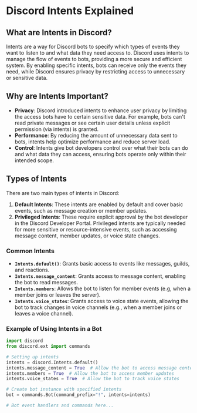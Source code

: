 # Discord Intents Explained

## What are Intents in Discord?

Intents are a way for Discord bots to specify which types of events they want to listen to and what data they need access to. Discord uses intents to manage the flow of events to bots, providing a more secure and efficient system. By enabling specific intents, bots can receive only the events they need, while Discord ensures privacy by restricting access to unnecessary or sensitive data.

## Why are Intents Important?

- **Privacy**: Discord introduced intents to enhance user privacy by limiting the access bots have to certain sensitive data. For example, bots can't read private messages or see certain user details unless explicit permission (via intents) is granted.
- **Performance**: By reducing the amount of unnecessary data sent to bots, intents help optimize performance and reduce server load.
- **Control**: Intents give bot developers control over what their bots can do and what data they can access, ensuring bots operate only within their intended scope.

## Types of Intents

There are two main types of intents in Discord:

1. **Default Intents**: These intents are enabled by default and cover basic events, such as message creation or member updates.
2. **Privileged Intents**: These require explicit approval by the bot developer in the Discord Developer Portal. Privileged intents are typically needed for more sensitive or resource-intensive events, such as accessing message content, member updates, or voice state changes.

### Common Intents

- **`Intents.default()`**: Grants basic access to events like messages, guilds, and reactions.
- **`Intents.message_content`**: Grants access to message content, enabling the bot to read messages.
- **`Intents.members`**: Allows the bot to listen for member events (e.g, when a member joins or leaves the server).
- **`Intents.voice_states`**: Grants access to voice state events, allowing the bot to track changes in voice channels (e.g., when a member joins or leaves a voice channel).

### Example of Using Intents in a Bot

```python
import discord
from discord.ext import commands

# Setting up intents
intents = discord.Intents.default()
intents.message_content = True  # Allow the bot to access message content
intents.members = True  # Allow the bot to access member updates
intents.voice_states = True  # Allow the bot to track voice states

# Create bot instance with specified intents
bot = commands.Bot(command_prefix="!", intents=intents)

# Bot event handlers and commands here...
```
